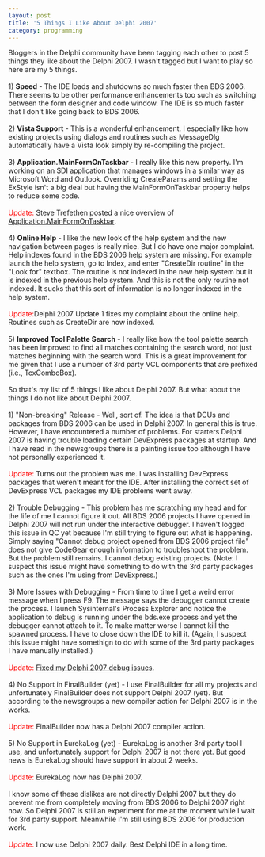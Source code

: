 ```yaml
---
layout: post
title: '5 Things I Like About Delphi 2007'
category: programming
---
```


Bloggers in the Delphi community have been tagging each other to post 5 things they like about the Delphi 2007.  I wasn't tagged but I want to play so here are my 5 things.<br /><br />1) <b>Speed</b> - The IDE loads and shutdowns so much faster then BDS 2006.  There seems to be other performance enhancements too such as switching between the form designer and code window.  The IDE is so much faster that I don't like going back to BDS 2006.<br /><br />2) <b>Vista Support</b> - This is a wonderful enhancement.  I especially like how existing projects using dialogs and routines such as MessageDlg automatically have a Vista look simply by re-compiling the project.<br /><br />3) <b>Application.MainFormOnTaskbar</b> - I really like this new property.  I'm working on an SDI application that manages windows in a similar way as Microsoft Word and Outlook.  Overriding CreateParams and setting the ExStyle isn't a big deal but having the MainFormOnTaskbar property helps to reduce some code.  <br /><br /><span style="color:red">Update:</span> Steve Trefethen posted a nice overview of <a href="http://www.stevetrefethen.com/blog/TheNewVCLPropertyTApplicationMainFormOnTaskbarInDelphi2007.aspx">Application.MainFormOnTaskbar</a>.<br /><br />4) <b>Online Help</b> - I like the new look of the help system and the new navigation between pages is really nice.  But I do have one major complaint.  Help indexes found in the BDS 2006 help system are missing.  For example launch the help system, go to Index, and enter "CreateDir routine" in the "Look for" textbox.  The routine is not indexed in the new help system but it is indexed in the previous help system.  And this is not the only routine not indexed.  It sucks that this sort of information is no longer indexed in the help system.<br /><br /><span style="color:red">Update:</span>Delphi 2007 Update 1 fixes my complaint about the online help.  Routines such as CreateDir are now indexed.<br /><br />5) <b>Improved Tool Palette Search</b> - I really like how the tool palette search has been improved to find all matches containing the search word, not just matches beginning with the search word.  This is a great improvement for me given that I use a number of 3rd party VCL components that are prefixed (i.e., TcxComboBox). <br /><br />So that's my list of 5 things I like about Delphi 2007.  But what about the things I do not like about Delphi 2007.<br /><br />1) "Non-breaking" Release - Well, sort of.  The idea is that DCUs and packages from BDS 2006 can be used in Delphi 2007.  In general this is true.  However, I have encountered a number of problems.  For starters Delphi 2007 is having trouble loading certain DevExpress packages at startup.  And I have read in the newsgroups there is a painting issue too although I have not personally experienced it.<br /><br /><span style="color:red">Update:</span> Turns out the problem was me.  I was installing DevExpress packages that weren't meant for the IDE.  After installing the correct set of DevExpress VCL packages my IDE problems went away.<br /><br />2) Trouble Debugging - This problem has me scratching my head and for the life of me I cannot figure it out.  All BDS 2006 projects I have opened in Delphi 2007 will not run under the interactive debugger.  I haven't logged this issue in QC yet because I'm still trying to figure out what is happening.  Simply saying "Cannot debug project opened from BDS 2006 project file" does not give CodeGear enough information to troubleshoot the problem.  But the problem still remains.  I cannot debug existing projects.  (Note: I suspect this issue might have something to do with the 3rd party packages such as the ones I'm using from DevExpress.)<br /><br />3) More Issues with Debugging - From time to time I get a weird error message when I press F9.  The message says the debugger cannot create the process.  I launch Sysinternal's Process Explorer and notice the application to debug is running under the bds.exe process and yet the debugger cannot attach to it.  To make matter worse I cannot kill the spawned process.  I have to close down the IDE to kill it. (Again, I suspect this issue might have somethign to do with some of the 3rd party packages I have manually installed.)<br /><br /><span style="color:red">Update:</span> <a href="http://www.thecave.com/archive/2007/03/26/fixed_my_delphi_2007_debug_issues.aspx">Fixed my Delphi 2007 debug issues</a>.<br /><br />4) No Support in FinalBuilder (yet) - I use FinalBuilder for all my projects and unfortunately FinalBuilder does not support Delphi 2007 (yet).  But according to the newsgroups a new compiler action for Delphi 2007 is in the works.  <br /><br /><span style="color:red">Update:</span> FinalBuilder now has a Delphi 2007 compiler action.<br /><br />5) No Support in EurekaLog (yet) - EurekaLog is another 3rd party tool I use, and unfortunately support for Delphi 2007 is not there yet.  But good news is EurekaLog should have support in about 2 weeks.<br /><br /><span style="color:red">Update:</span> EurekaLog now has Delphi 2007.<br /><br />I know some of these dislikes are not directly Delphi 2007 but they do prevent me from completely moving from BDS 2006 to Delphi 2007 right now.  So Delphi 2007 is still an experiment for me at the moment while I wait for 3rd party support.  Meanwhile I'm still using BDS 2006 for production work.<br /><br /><span style="color:red">Update:</span> I now use Delphi 2007 daily.  Best Delphi IDE in a long time.
